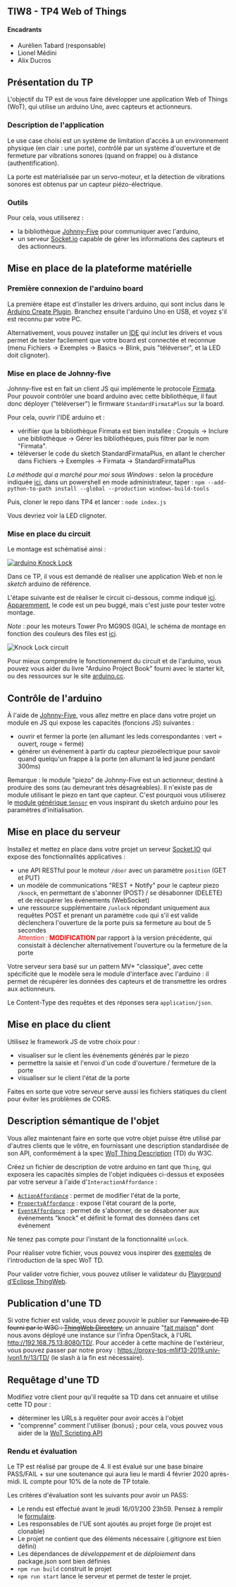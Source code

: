 ## TIW8 - TP4 Web of Things

#### Encadrants
- Aurélien Tabard (responsable)
- Lionel Médini
- Alix Ducros

## Présentation du TP

L'objectif du TP est de vous faire développer une application Web of Things (WoT), qui utilise un arduino Uno, avec capteurs et actionneurs.

### Description de l'application

Le use case choisi est un système de limitation d'accès à un environnement physique (en clair : une porte), contrôlé par un système d'ouverture et de fermeture par vibrations sonores (quand on frappe) ou à distance (authentification).

La porte est matérialisée par un servo-moteur, et la détection de vibrations sonores est obtenus par un capteur piézo-électrique.

### Outils

Pour cela, vous utiliserez :
- la bibliothèque [Johnny-Five](http://johnny-five.io/) pour communiquer avec l'arduino, 
- un serveur [Socket.io](https://socket.io/) capable de gérer les informations des capteurs et des actionneurs.

## Mise en place de la plateforme matérielle

### Première connexion de l'arduino board

La première étape est d'installer les drivers arduino, qui sont inclus dans le [Arduino Create Plugin](https://create.arduino.cc/getting-started/plugin/welcome). Branchez ensuite l'arduino Uno en USB, et voyez s'il est reconnu par votre PC.

Alternativement, vous pouvez installer un [IDE](https://www.arduino.cc/en/Main/Software) qui inclut les drivers et vous permet de tester facilement que votre board est connectée et reconnue (menu Fichiers -> Exemples -> Basics -> Blink, puis "téléverser", et la LED doit clignoter).

### Mise en place de Johnny-five

Johnny-five est en fait un client JS qui implémente le protocole [Firmata](https://github.com/firmata/protocol). Pour pouvoir contrôler une board arduino avec cette bibliothèque, il faut donc déployer ("téléverser") le firmware `StandardFirmataPlus` sur la board.

Pour cela, ouvrir l'IDE arduino et :
  - vérifiier que la bibliothèque Firmata est bien installée : Croquis -> Inclure une bibliothèque -> Gérer les bibliothèques, puis filtrer par le nom "Firmata".
  - téléverser le code du sketch StandardFirmataPlus, en allant le chercher dans Fichiers -> Exemples -> Firmata -> StandardFirmataPlus

*La méthode qui a marché pour moi sous Windows :* selon la procédure indiquée [ici](https://github.com/rwaldron/johnny-five/wiki/Getting-Started), dans un powershell en mode administrateur, taper : `npm --add-python-to-path install --global --production windows-build-tools`

Puis, cloner le repo dans TP4 et lancer : `node index.js`

Vous devriez voir la LED clignoter.

### Mise en place du circuit

Le montage est schématisé ainsi :

[![arduino Knock Lock](https://img.youtube.com/vi/VgFw7bc3fa8/0.jpg)](https://www.youtube.com/watch?v=VgFw7bc3fa8)

Dans ce TP, il vous est demandé de réaliser une application Web et non le _sketch_ arduino de référence.

L'étape suivante est de réaliser le circuit ci-dessous, comme indiqué [ici](https://programminginarduino.wordpress.com/2016/03/06/project-13/). [Apparemment](https://forum.arduino.cc/index.php?topic=175831.msg1383787#msg1383787), le code est un peu buggé, mais c'est juste pour tester votre montage.

*Note* : pour les moteurs Tower Pro MG90S (IGA), le schéma de montage en fonction des couleurs des files est [ici](https://www.electronics-lab.com/project/using-sg90-servo-motor-arduino/).

<img alt="Knock Lock circuit" src="https://programminginarduino.files.wordpress.com/2016/03/knock-lock-disec3b1o-de-protoboard.jpg" style="max-width: 600px">

Pour mieux comprendre le fonctionnement du circuit et de l'arduino, vous pouvez vous aider du livre "Arduino Project Book" fourni avec le starter kit, ou des ressources sur le site [arduino.cc](https://www.arduino.cc/).

## Contrôle de l'arduino

&Agrave; l'aide de [Johnny-Five](http://johnny-five.io/), vous allez mettre en place dans votre projet un module en JS qui expose les capacités (foncions JS) suivantes :
- ouvrir et fermer la porte (en allumant les leds correspondantes : vert = ouvert, rouge = fermé)
- générer un événement à partir du capteur piezoélectrique pour savoir quand quelqu'un frappe à la porte (en allumant la led jaune pendant 300ms)

Remarque : le module "piezo" de Johnny-Five est un actionneur, destiné à produire des sons (au demeurant très désagréables). Il n'existe pas de module utilisant le piezo en tant que capteur. C'est pourquoi vous utiliserez le [module générique `Sensor`](http://johnny-five.io/api/sensor/) en vous inspirant du sketch arduino pour les paramètres d'initialisation.

## Mise en place du serveur

Installez et mettez en place dans votre projet un serveur [Socket.IO](https://socket.io/) qui expose des fonctionnalités applicatives :
- une API RESTful pour le moteur `/door` avec un paramètre `position` (GET et PUT)
- un modèle de communications "REST + Notify" pour le capteur piezo `/knock`, en permettant de s'abonner (POST) / se désabonner (DELETE) et de récupérer les événements (WebSocket)
- une ressource supplémentaire `/unlock` répondant uniquement aux requêtes POST et prenant un paramètre `code` qui s'il est valide déclenchera l'ouverture de la porte puis sa fermeture au bout de 5 secondes<br>
  <span style="color: red">Attention : **MODIFICATION**</span> par rapport à la version précédente, qui consistait à déclencher alternativement l'ouverture ou la fermeture de la porte

Votre serveur sera basé sur un pattern MV* "classique", avec cette spécificité que le modèle sera le module d'interface avec l'arduino : il permet de récupérer les données des capteurs et de transmettre les ordres aux actionneurs.

Le Content-Type des requêtes et des réponses sera `application/json`.

## Mise en place du client

Utilisez le framework JS de votre choix pour :
- visualiser sur le client les événements générés par le piezo
- permettre la saisie et l'envoi d'un code d'ouverture / fermeture de la porte
- visualiser sur le client l'état de la porte

Faites en sorte que votre serveur serve aussi les fichiers statiques du client pour éviter les problèmes de CORS.

## Description sémantique de l'objet

Vous allez maintenant faire en sorte que votre objet puisse être utilisé par d'autres clients que le vôtre, en fournissant une description standardisée de son API, conformément à la spec [WoT Thing Description](https://www.w3.org/TR/wot-thing-description/) (TD) du W3C.

Créez un fichier de description de votre arduino en tant que `Thing`, qui exposera les capacités simples de l'objet indiquées ci-dessus et exposées par votre serveur à l'aide d'`InteractionAffordance` :
- [`ActionAffordance`](https://www.w3.org/TR/wot-thing-description/#actionaffordance) : permet de modifier l'état de la porte,
- [`PropertyAffordance`](https://www.w3.org/TR/wot-thing-description/#propertyaffordance) : expose l'état courant de la porte,
- [`EventAffordance`](https://www.w3.org/TR/wot-thing-description/#eventaffordance) : permet de s'abonner, de se désabonner aux événements "knock" et définit le format des données dans cet événement

Ne tenez pas compte pour l'instant de la fonctionnalité `unlock`.

Pour réaliser votre fichier, vous pouvez vous inspirer des [exemples](https://www.w3.org/TR/wot-thing-description/#introduction) de l'introduction de la spec WoT TD.

Pour valider votre fichier, vous pouvez utiliser le validateur du [Playground d'Eclipse ThingWeb](http://plugfest.thingweb.io/playground/).

## Publication d'une TD

Si votre fichier est valide, vous devez pouvoir le publier sur ~~l'annuaire de TD fourni par le W3C : [ThingWeb Directory](https://github.com/thingweb/thingweb-directory/),~~ un annuaire "[fait maison](https://github.com/ucbl/basic-td-directory)" dont nous avons déployé une instance sur l'infra OpenStack, à l'URL http://192.168.75.13:8080/TD/. Pour accéder à cette machine de l'extérieur, vous pouvez passer par notre proxy : https://proxy-tps-m1if13-2019.univ-lyon1.fr/13/TD/ (le slash à la fin est nécessaire).

## Requêtage d'une TD

Modifiez votre client pour qu'il requête sa TD dans cet annuaire et utilise cette TD pour :
- déterminer les URLs à requêter pour avoir accès à l'objet
- "comprenne" comment l'utiliser (bonus) ; pour cela, vous pouvez vous aider de la [WoT Scripting API](https://www.w3.org/TR/wot-scripting-api/)

### Rendu et évaluation

Le TP est réalisé par groupe de 4. Il est évalué sur une base binaire PASS/FAIL + sur une soutenance qui aura lieu le mardi 4 février 2020 après-midi. IL compte pour 10% de la note de TP totale.

Les critères d'évaluation sont les suivants pour avoir un PASS:

- Le rendu est effectué avant le jeudi 16/01/200 23h59. Pensez à remplir le <a href="https://airtable.com/shr65AEGKsjsQ9r94">formulaire</a>.
- Les responsables de l'UE sont ajoutés au projet forge (le projet est clonable)
- Le projet ne contient que des éléments nécessaire (.gitignore est bien défini)
- Les dépendances de *développement* et de *déploiement* dans package.json sont bien définies
- `npm run build` construit le projet
- `npm run start` lance le serveur et permet de tester le projet.
